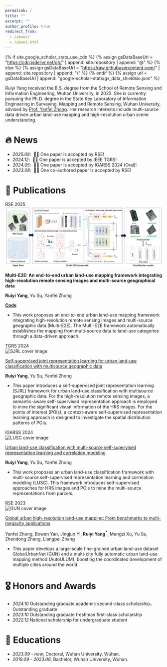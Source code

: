 ```yaml
---
permalink: /
title: ""
excerpt: ""
author_profile: true
redirect_from: 
  - /about/
  - /about.html
---
```


{% if site.google_scholar_stats_use_cdn %}
{% assign gsDataBaseUrl = "https://cdn.jsdelivr.net/gh/" | append: site.repository | append: "@" %}
{% else %}
{% assign gsDataBaseUrl = "https://raw.githubusercontent.com/" | append: site.repository | append: "/" %}
{% endif %}
{% assign url = gsDataBaseUrl | append: "google-scholar-stats/gs_data_shieldsio.json" %}
<span class='anchor' id='about-me'></span>

Ruiyi Yang received the B.S. degree from the School of Remote Sensing and Information Engineering, Wuhan University, in 2023. She is currently pursuing the Ph.D. degree in the State Key Laboratory of Information Engineering in Surveying, Mapping and Remote Sensing, Wuhan University, advised by <u>Prof. Yanfei Zhong</u>. Her research interests include multi-source data driven urban land-use mapping and high-resolution urban scene understanding. 


# 🔥 News
- *2025.08*: &nbsp;🎉🎉 One paper is accepted by RSE! 
- *2024.12*: &nbsp;🎉🎉 One paper is accepted by IEEE TGRS!
- *2024.05*: &nbsp;🎉🎉 One paper is accepted by IGARSS 2024 (Oral)! 
- *2023.08*: &nbsp;🎉🎉 One co-authored paper is accepted by RSE!


# 📝 Publications 

<div class='paper-box'>
  <div class='paper-box-image'>
    <div class="badge">RSE 2025</div>
    <div class="img-wrap">
      <img src='images/Multi_E2E.png' alt="Multi-E2E cover image">
    </div>
  </div>
  <div class='paper-box-text' markdown="1">
  
**Multi-E2E: An end-to-end urban land-use mapping framework integrating high-resolution remote sensing images and multi-source geographical data**

**Ruiyi Yang**, Yu Su, Yanfei Zhong

[**Code**](https://github.com/Rayoll/Multi_E2E) <strong><span class='show_paper_citations' data='DhtAFkwAAAAJ:ALROH1vI_8AC'></span></strong>

- This work proposes an end-to-end urban land-use mapping framework integrating high-resolution remote sensing images and multi-source geographic data (Multi-E2E). The Multi-E2E framework automatically establishes the mapping from multi-source data to land-use categories through a data-driven approach.

  </div>
</div>

<div class='paper-box'>
  <div class='paper-box-image'>
    <div class="badge">TGRS 2024</div>
    <div class="img-wrap">
      <img src='images/500x300.png' alt="SJRL cover image">
    </div>
  </div>
  <div class='paper-box-text' markdown="1">
  
[Self-supervised joint representation learning for urban land-use classification with multisource geographic data](https://ieeexplore.ieee.org/abstract/document/10855160/)

**Ruiyi Yang**, Yu Su, Yanfei Zhong

- This paper introduces a self-supervised joint representation learning (SJRL) framework for urban land-use classification with multisource geographic data. For the high-resolution remote sensing images, a semantic-aware self-supervised representation approach is employed to mine the significant visual information of the HRS images. For the points of interest (POIs), a context-aware self-supervised representation learning approach is designed to investigate the spatial distribution patterns of POIs.

  </div>
</div>

<div class='paper-box'>
  <div class='paper-box-image'>
    <div class="badge">IGARSS 2024</div>
    <div class="img-wrap">
      <img src='images/500x300.png' alt="LUSC cover image">
    </div>
  </div>
  <div class='paper-box-text' markdown="1">
  
[Urban land-use classification with multi-source self-supervised representation learning and correlation modeling](https://ieeexplore.ieee.org/document/10642159)

**Ruiyi Yang**, Yu Su, Yanfei Zhong

- This work proposes an urban land-use classification framework with multi-source self-supervised representation learning and correlation modeling (LUSC). This framework introduces self-supervised approaches for HRS images and POIs to mine the multi-source representations from parcels.

  </div>
</div>

<div class='paper-box'>
  <div class='paper-box-image'>
    <div class="badge">RSE 2023</div>
    <div class="img-wrap">
      <img src='images/500x300.png' alt="GUN cover image">
    </div>
  </div>
  <div class='paper-box-text' markdown="1">

[Global urban high-resolution land-use mapping: From benchmarks to multi-megacity applications](https://www.sciencedirect.com/science/article/pii/S0034425723003097)

Yanfei Zhong, Bowen Yan, Jingjun Yi, **Ruiyi Yang$^{*}$**, Mengzi Xu, Yu Su, Zhendong Zheng, Liangpei Zhang

- This paper develops a large-scale fine-grained urban land-use dataset GlobalUrbanNet (GUN) and a multi-city fully automatic urban land-use mapping method (AutoULUM), boosting the coordinated development of multiple cities around the world.

  </div>
</div>

# 🎖 Honors and Awards
- *2024.10* Outstanding graduate academic second-class scholarship，Outstanding graduate
- *2023.10* Outstanding graduate freshman first-class scholarship
- *2022.12* National scholarship for undergraduate student

# 📖 Educations
- *2023.09 - now*, Doctoral, Wuhan University, Wuhan.
- *2019.09 - 2023.06*, Bachelor, Wuhan University, Wuhan.
